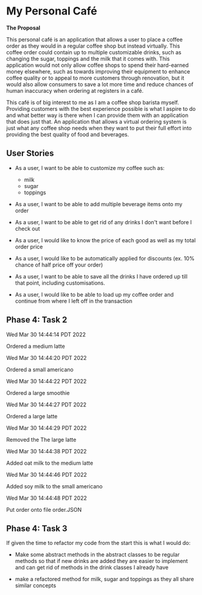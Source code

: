 # My Personal Café

**The Proposal**

This personal café is an application that allows a user to place a coffee order as they would in a regular coffee shop
but instead virtually. This coffee order could contain up to multiple customizable drinks, such as changing the sugar,
toppings and the milk that it comes with. This application would not only allow coffee shops to spend their hard-earned
money elsewhere, such as towards improving their equipment to enhance coffee quality or to appeal to more customers
through renovation, but it would also allow consumers to save a lot more time and reduce chances of human inaccuracy
when ordering at registers in a café.

This café is of big interest to me as I am a coffee shop barista myself. Providing customers with the best experience
possible is what I aspire to do and what better way is there when I can provide them with an application that does just
that. An application that allows a virtual ordering system is just what any coffee shop needs when they want to put
their full effort into providing the best quality of food and beverages.

## User Stories

- As a user, I want to be able to customize my coffee such as:
    - milk
    - sugar
    - toppings

- As a user, I want to be able to add multiple beverage items onto my order

- As a user, I want to be able to get rid of any drinks I don't want before I check out

- As a user, I would like to know the price of each good as well as my total order price

- As a user, I would like to be automatically applied for discounts (ex. 10% chance of half price off your order)

- As a user, I want to be able to save all the drinks I have ordered up till that point, including customisations.

- As a user, I would like to be able to load up my coffee order and continue from where I left off in the transaction

## Phase 4: Task 2

Wed Mar 30 14:44:14 PDT 2022

Ordered a medium latte

Wed Mar 30 14:44:20 PDT 2022

Ordered a small americano

Wed Mar 30 14:44:22 PDT 2022

Ordered a large smoothie

Wed Mar 30 14:44:27 PDT 2022

Ordered a large latte

Wed Mar 30 14:44:29 PDT 2022

Removed the The large latte

Wed Mar 30 14:44:38 PDT 2022

Added oat milk to the medium latte

Wed Mar 30 14:44:46 PDT 2022

Added soy milk to the small americano

Wed Mar 30 14:44:48 PDT 2022

Put order onto file order.JSON

## Phase 4: Task 3

If given the time to refactor my code from the start this is what I would do:

- Make some abstract methods in the abstract classes to be regular methods so that if new drinks are added they are
  easier to implement and can get rid of methods in the drink classes I already have

- make a refactored method for milk, sugar and toppings as they all share similar concepts


